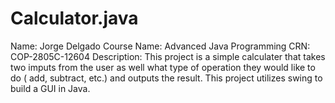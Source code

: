 # Calculator.java
Name: Jorge Delgado
Course Name: Advanced Java Programming
CRN: COP-2805C-12604
Description: This project is a simple calculater that takes two imputs from the user as well what type of operation they would like to do ( add, subtract, etc.) and outputs the result. This project utilizes swing to build a GUI in Java.           
